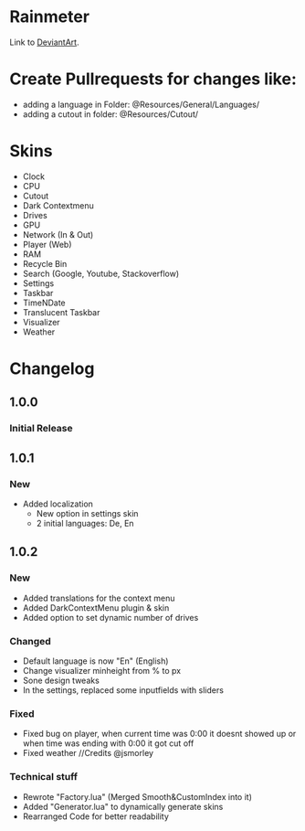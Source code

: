 # Rainmeter
Link to [DeviantArt](https://www.deviantart.com/xxnicksonxx/art/Nicksons-Suite-814984078).


# Create Pullrequests for changes like:
* adding a language in Folder: @Resources/General/Languages/
* adding a cutout in folder:  @Resources/Cutout/


# Skins
* Clock
* CPU
* Cutout
* Dark Contextmenu
* Drives
* GPU
* Network (In & Out)
* Player (Web)
* RAM
* Recycle Bin
* Search (Google, Youtube, Stackoverflow)
* Settings
* Taskbar
* TimeNDate
* Translucent Taskbar
* Visualizer
* Weather


# Changelog
## 1.0.0
### Initial Release

## 1.0.1
### New
* Added localization
  * New option in settings skin
  * 2 initial languages: De, En

## 1.0.2
### New
* Added translations for the context menu
* Added DarkContextMenu plugin & skin
* Added option to set dynamic number of drives
### Changed
* Default language is now "En" (English)
* Change visualizer minheight from % to px
* Sone design tweaks
* In the settings, replaced some inputfields with sliders
### Fixed
* Fixed bug on player, when current time was 0:00 it doesnt showed up or when time was ending with 0:00 it got cut off
* Fixed weather //Credits @jsmorley
### Technical stuff
* Rewrote "Factory.lua" (Merged Smooth&CustomIndex into it)
* Added "Generator.lua" to dynamically generate skins
* Rearranged Code for better readability
